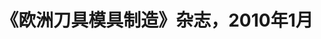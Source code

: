 ---
link: ""
title: "《欧洲刀具模具制造》杂志，2010年1月"
description: ""
publishDate: "2010-01"
preview: ""
home: ""
summary: "力求以时间和金钱成本更低的解决方案代替数控机床的制造企业瞄准加工机器人，加工机器人逐渐走俏市场。六轴机器人编程用Robotmaster软件在CAD/CAM环境中完美地集成了工具编程、仿真和代码生成，灵活性和速度堪比数控机床编程软件。"
application: ""
industry: ""
article: "机器人软件实现数控机床般的机器人编程"
articleImagePath: "/assets/images/success/etmm_jan2010.jpg"
articleUrl: "https://www.robotmaster.com/assets/data/pdf/ETMM_janFeb10p28.pdf"
language: "zh"
---